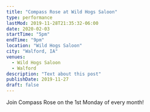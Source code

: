 ```yaml
---
title: "Compass Rose at Wild Hogs Saloon"
type: performance
lastMod: 2019-11-28T21:35:32-06:00
date: 2020-02-03
startTime: "5pm"
endTime: "9pm"
location: "Wild Hogs Saloon"
city: "Walford, IA"
venues:
  - Wild Hogs Saloon
  - Walford
description: "Text about this post"
publishDate: 2019-11-27
draft: false
---
```


Join Compass Rose on the 1st Monday of every month!
